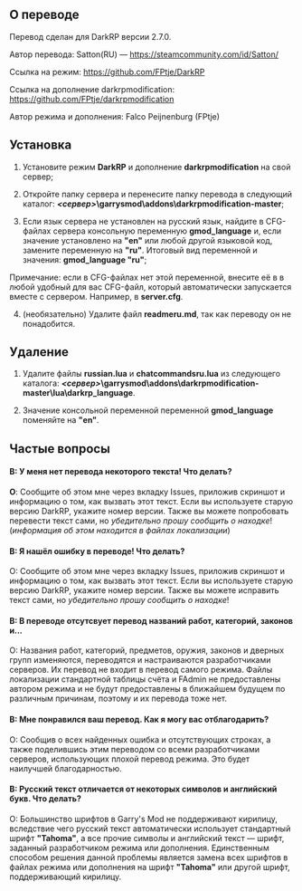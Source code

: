 ## О переводе ##
Перевод сделан для DarkRP версии 2.7.0.

Автор перевода: Satton(RU) — https://steamcommunity.com/id/Satton/

Ссылка на режим: https://github.com/FPtje/DarkRP

Ссылка на дополнение darkrpmodification: https://github.com/FPtje/darkrpmodification

Автор режима и дополнения: Falco Peijnenburg (FPtje)

## Установка ##
1) Установите режим **DarkRP** и дополнение **darkrpmodification** на свой сервер;

2) Откройте папку сервера и перенесите папку перевода в следующий каталог:  ***<сервер>*\garrysmod\addons\darkrpmodification-master**;

3) Если язык сервера не установлен на русский язык, найдите в CFG-файлах сервера консольную переменную **gmod_language** и,
если значение установлено на **"en"** или любой другой языковой код, замените переменную на **"ru"**. Итоговый вид переменной и значения:
**gmod_language "ru"**;

Примечание: если в CFG-файлах нет этой переменной, внесите её в в любой удобный для вас CFG-файл, который автоматически запускается вместе
с сервером. Например, в **server.cfg**.

4) (необязательно) Удалите файл **readmeru.md**, так как переводу он не понадобится.

## Удаление ##
1) Удалите файлы **russian.lua** и **chatcommandsru.lua** из следующего каталога: ***<сервер>*\garrysmod\addons\darkrpmodification-master\lua\darkrp_language**.

2) Значение консольной переменной переменной **gmod_language** поменяйте на **"en"**.

## Частые вопросы ##
#### **В**: У меня нет перевода некоторого текста! Что делать? ####

**О**: Сообщите об этом мне через вкладку Issues, приложив скриншот и информацию о том, как вызвать этот текст. Если вы используете старую версию
DarkRP, укажите номер версии. Также вы можете попробовать перевести текст сами, но *убедительно прошу сообщить о находке*! (*информация об этом находится в файлах локализации*)

#### В: Я нашёл ошибку в переводе! Что делать? ####

О: Сообщите об этом мне через вкладку Issues, приложив скриншот и информацию о том, как вызвать этот текст. Если вы используете старую версию
DarkRP, укажите номер версии. Также вы можете исправить текст сами, но *убедительно прошу сообщить о находке*!

#### В: В переводе отсутсвует перевод названий работ, категорий, законов и... ####

О: Названия работ, категорий, предметов, оружия, законов и дверных групп изменяются, переводятся и настраиваются разработчиками серверов.
Их перевод не входит в перевод самого режима. Файлы локализации стандартной таблицы счёта и FAdmin не предоставлены автором режима и
не будут предоставлены в ближайшем будущем по различным причинам, поэтому и их перевода тоже нет.

#### В: Мне понравился ваш перевод. Как я могу вас отблагодарить? ####

О: Сообщив о всех найденных ошибка и отсутствующих строках, а также поделившись этим переводом со всеми разработчиками серверов,
использующих плохой перевод режима. Это будет наилучшей благодарностью.

 #### В: Русский текст отличается от некоторых символов и английский букв. Что делать? ####

О: Большинство шрифтов в Garry's Mod не поддерживают кирилицу, вследствие чего русский текст автоматически использует стандартный шрифт
**"Tahoma"**, а все прочие символы и английский текст — шрифт, заданный разработчиком режима или дополнения. Единственным способом решения
данной проблемы является замена всех шрифтов в файлах режима или дополнения на шрифт **"Tahoma"** или другой шрифт, поддерживающий кирилицу.

